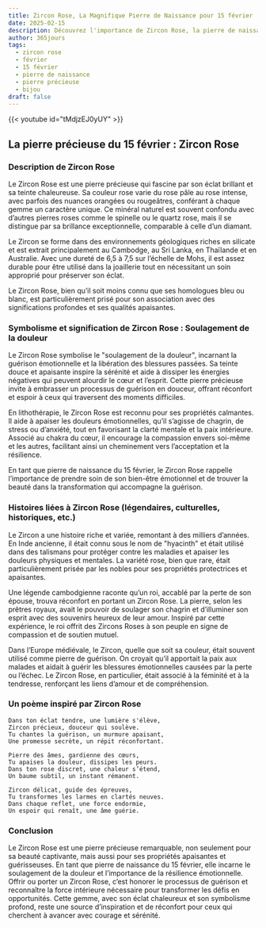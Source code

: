 ```yaml
---
title: Zircon Rose, La Magnifique Pierre de Naissance pour 15 février
date: 2025-02-15
description: Découvrez l'importance de Zircon Rose, la pierre de naissance du 15 février qui symbolise Soulagement de la douleur. Laissez sa beauté et sa signification illuminer votre journée.
author: 365jours
tags:
  - zircon rose
  - février
  - 15 février
  - pierre de naissance
  - pierre précieuse
  - bijou
draft: false
---
```


{{< youtube id="tMdjzEJ0yUY" >}}

## La pierre précieuse du 15 février : Zircon Rose

### Description de Zircon Rose

Le Zircon Rose est une pierre précieuse qui fascine par son éclat brillant et sa teinte chaleureuse. Sa couleur rose varie du rose pâle au rose intense, avec parfois des nuances orangées ou rougeâtres, conférant à chaque gemme un caractère unique. Ce minéral naturel est souvent confondu avec d’autres pierres roses comme le spinelle ou le quartz rose, mais il se distingue par sa brillance exceptionnelle, comparable à celle d’un diamant.

Le Zircon se forme dans des environnements géologiques riches en silicate et est extrait principalement au Cambodge, au Sri Lanka, en Thaïlande et en Australie. Avec une dureté de 6,5 à 7,5 sur l’échelle de Mohs, il est assez durable pour être utilisé dans la joaillerie tout en nécessitant un soin approprié pour préserver son éclat.

Le Zircon Rose, bien qu’il soit moins connu que ses homologues bleu ou blanc, est particulièrement prisé pour son association avec des significations profondes et ses qualités apaisantes.

### Symbolisme et signification de Zircon Rose : Soulagement de la douleur

Le Zircon Rose symbolise le "soulagement de la douleur", incarnant la guérison émotionnelle et la libération des blessures passées. Sa teinte douce et apaisante inspire la sérénité et aide à dissiper les énergies négatives qui peuvent alourdir le cœur et l’esprit. Cette pierre précieuse invite à embrasser un processus de guérison en douceur, offrant réconfort et espoir à ceux qui traversent des moments difficiles.

En lithothérapie, le Zircon Rose est reconnu pour ses propriétés calmantes. Il aide à apaiser les douleurs émotionnelles, qu’il s’agisse de chagrin, de stress ou d’anxiété, tout en favorisant la clarté mentale et la paix intérieure. Associé au chakra du cœur, il encourage la compassion envers soi-même et les autres, facilitant ainsi un cheminement vers l’acceptation et la résilience.

En tant que pierre de naissance du 15 février, le Zircon Rose rappelle l’importance de prendre soin de son bien-être émotionnel et de trouver la beauté dans la transformation qui accompagne la guérison.

### Histoires liées à Zircon Rose (légendaires, culturelles, historiques, etc.)

Le Zircon a une histoire riche et variée, remontant à des milliers d’années. En Inde ancienne, il était connu sous le nom de "hyacinth" et était utilisé dans des talismans pour protéger contre les maladies et apaiser les douleurs physiques et mentales. La variété rose, bien que rare, était particulièrement prisée par les nobles pour ses propriétés protectrices et apaisantes.

Une légende cambodgienne raconte qu’un roi, accablé par la perte de son épouse, trouva réconfort en portant un Zircon Rose. La pierre, selon les prêtres royaux, avait le pouvoir de soulager son chagrin et d’illuminer son esprit avec des souvenirs heureux de leur amour. Inspiré par cette expérience, le roi offrit des Zircons Roses à son peuple en signe de compassion et de soutien mutuel.

Dans l’Europe médiévale, le Zircon, quelle que soit sa couleur, était souvent utilisé comme pierre de guérison. On croyait qu’il apportait la paix aux malades et aidait à guérir les blessures émotionnelles causées par la perte ou l’échec. Le Zircon Rose, en particulier, était associé à la féminité et à la tendresse, renforçant les liens d’amour et de compréhension.

### Un poème inspiré par Zircon Rose

```
Dans ton éclat tendre, une lumière s'élève,  
Zircon précieux, douceur qui soulève.  
Tu chantes la guérison, un murmure apaisant,  
Une promesse secrète, un répit réconfortant.

Pierre des âmes, gardienne des cœurs,  
Tu apaises la douleur, dissipes les peurs.  
Dans ton rose discret, une chaleur s’étend,  
Un baume subtil, un instant rémanent.

Zircon délicat, guide des épreuves,  
Tu transformes les larmes en clartés neuves.  
Dans chaque reflet, une force endormie,  
Un espoir qui renaît, une âme guérie.  
```

### Conclusion

Le Zircon Rose est une pierre précieuse remarquable, non seulement pour sa beauté captivante, mais aussi pour ses propriétés apaisantes et guérisseuses. En tant que pierre de naissance du 15 février, elle incarne le soulagement de la douleur et l’importance de la résilience émotionnelle. Offrir ou porter un Zircon Rose, c’est honorer le processus de guérison et reconnaître la force intérieure nécessaire pour transformer les défis en opportunités. Cette gemme, avec son éclat chaleureux et son symbolisme profond, reste une source d’inspiration et de réconfort pour ceux qui cherchent à avancer avec courage et sérénité.
